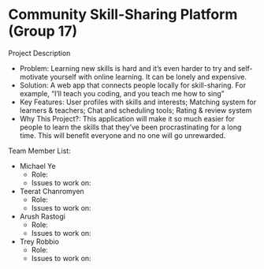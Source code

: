 # Community Skill-Sharing Platform (Group 17) 

Project Description
- Problem: Learning new skills is hard and it’s even harder to try and self-motivate yourself with online learning. It can be lonely and expensive.
- Solution: A web app that connects people locally for skill-sharing. For example, “I’ll teach you coding, and you teach me how to sing”
- Key Features: User profiles with skills and interests; Matching system for learners & teachers; Chat and scheduling tools; Rating & review system
- Why This Project?: This application will make it so much easier for people to learn the skills that they’ve been procrastinating for a long time. This will benefit everyone and no one will go unrewarded. 



Team Member List:
- Michael Ye
  - Role:
  - Issues to work on:
- Teerat Chanromyen
  - Role:
  - Issues to work on:
- Arush Rastogi
  - Role:
  - Issues to work on:
- Trey Robbio
  - Role:
  - Issues to work on:
